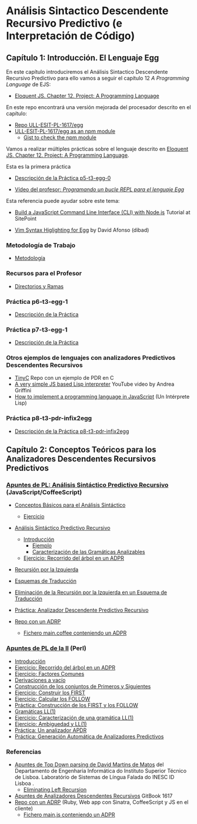 # Análisis Sintactico Descendente Recursivo Predictivo (e Interpretación de Código)

## Capítulo 1: Introducción. El Lenguaje Egg

En este capítulo introduciremos el Análisis Sintactico Descendente Recursivo Predictivo
para ello vamos a seguir el capítulo 12 *A Programming Language* de EJS:

* [Eloquent JS. Chapter 12. Project: A Programming Language](http://eloquentjavascript.net/12_language.html)

En este repo encontrará una versión mejorada del procesador descrito en el capítulo:

* [Repo ULL-ESIT-PL-1617/egg](https://github.com/ULL-ESIT-PL-1617/egg)
* [ULL-ESIT-PL-1617/egg as an npm module](https://www.npmjs.com/package/@crguezl/eloquentjsegg)
  * [Gist to check the npm module](https://gist.github.com/crguezl/8dfcaa01a0377dead374bc35c462c29d)

Vamos a realizar múltiples prácticas sobre el lenguaje descrito en [Eloquent JS. Chapter 12. Project: A Programming Language](http://eloquentjavascript.net/12_language.html). 

Esta es la primera práctica

* [Descripción de la Práctica p5-t3-egg-0](practicas/p5-t3-egg-0)
 
*  [Vídeo del profesor: *Programando un bucle REPL para el lenguaje Egg*](https://youtu.be/5gIlt6r29lw)

Esta referencia puede ayudar sobre este tema:

* [Build a JavaScript Command Line Interface (CLI) with Node.js](https://www.sitepoint.com/javascript-command-line-interface-cli-node-js/) Tutorial at SitePoint


* [Vim Syntax Higlighting for Egg](https://github.com/ULL-ESIT-PL-1819/.vim/tree/master/syntax) by David Afonso (dibad)


### Metodología  de Trabajo

* [Metodología](../metodologia-para-las-practicas)

### Recursos para el Profesor

* [Directorios y Ramas](../directorios)


### Práctica p6-t3-egg-1

* [Descripción de la Práctica](practicas/p6-t3-egg-1)

### Práctica p7-t3-egg-1

* [Descripción de la Práctica](practicas/p6-t3-egg-1)

### Otros ejemplos de lenguajes con analizadores Predictivos Descendentes Recursivos

* [TinyC](https://github.com/ULL-ESIT-PL-1718/tiny-c) Repo con un ejemplo de PDR en C
* [A very simple JS based Lisp interpreter](https://youtu.be/VqIic9tshfg) YouTube video by Andrea Griffini
* [How to implement a programming language in JavaScript](http://lisperator.net/pltut/) (Un Intérprete Lisp)

### Práctica p8-t3-pdr-infix2egg

* [Descripción de la Práctica p8-t3-pdr-infix2egg](practicas/p8-t3-pdr-infix2egg)

## Capítulo 2: Conceptos Teóricos para los Analizadores Descendentes Recursivos Predictivos

###  [Apuntes de PL: Análisis Sintáctico Predictivo Recursivo](http://crguezl.github.io/pl-html/node20.html) (JavaScript/CoffeeScript)

*   <a href="http://crguezl.github.io/pl-html/node21.html" target="_blank">Conceptos Básicos para el Análisis Sintáctico</a>
    *   <a href="http://crguezl.github.io/pl-html/node21.html#SECTION04211000000000000000" target="_blank">Ejercicio</a>  

*   <a href="http://crguezl.github.io/pl-html/node22.html" target="_blank">Análisis Sintáctico Predictivo Recursivo</a>
    *   <a href="http://crguezl.github.io/pl-html/node22.html#SECTION04221000000000000000" target="_blank">Introducción</a>
        *   <a href="http://crguezl.github.io/pl-html/node22.html#SECTION04221010000000000000" target="_blank">Ejemplo</a>
        *   <a href="http://crguezl.github.io/pl-html/node22.html#SECTION04221020000000000000" target="_blank">Caracterización de las Gramáticas Analizables</a>
    *   <a href="http://crguezl.github.io/pl-html/node22.html#SECTION04222000000000000000" target="_blank">Ejercicio: Recorrido del árbol en un ADPR</a>  

*   <a href="http://crguezl.github.io/pl-html/node23.html" target="_blank">Recursión por la Izquierda</a>
*   <a href="http://crguezl.github.io/pl-html/node24.html" target="_blank">Esquemas de Traducción</a>
*   <a href="http://crguezl.github.io/pl-html/node25.html" target="_blank">Eliminación de la Recursión por la Izquierda en un Esquema de Traducción</a>
*   <a href="http://crguezl.github.io/pl-html/node26.html" target="_blank">Práctica: Analizador Descendente Predictivo Recursivo</a>
  * <a href="https://github.com/ULL-ESIT-PL-1819/parser-pdr-example) (Node.js, Web app con ExpressJS, CoffeeScript" target="_blank">Repo con un ADRP</a>
    - <a href="https://github.com/ULL-ESIT-PL-1819/parser-pdr-example/blob/master/views/main.coffee" target="_blank">Fichero main.coffee conteniendo un ADPR</a>

### [Apuntes de PL de la II](http://nereida.deioc.ull.es/~pl/perlexamples/node88.html) (Perl)


*   <a href="http://nereida.deioc.ull.es/~pl/perlexamples/node85.html" target="_blank">Introducción</a>
*   <a href="http://nereida.deioc.ull.es/~pl/perlexamples/node86.html" target="_blank">Ejercicio: Recorrido del árbol en un ADPR</a>
*   <a href="http://nereida.deioc.ull.es/~pl/perlexamples/node87.html" target="_blank">Ejercicio: Factores Comunes</a>
*   <a href="http://nereida.deioc.ull.es/~pl/perlexamples/node88.html" target="_blank">Derivaciones a vacío</a>
*   <a href="http://nereida.deioc.ull.es/~pl/perlexamples/node89.html" target="_blank">Construcción de los conjuntos de Primeros y Siguientes</a>
*   <a href="http://nereida.deioc.ull.es/~pl/perlexamples/node90.html" target="_blank">Ejercicio: Construir los <span class="MATH">FIRST</span></a> 
*   <a href="http://nereida.deioc.ull.es/~pl/perlexamples/node91.html" target="_blank">Ejercicio: Calcular los <span class="MATH">FOLLOW</span></a> 
*   <a href="http://nereida.deioc.ull.es/~pl/perlexamples/node92.html" target="_blank">Práctica: Construcción de los FIRST y los FOLLOW</a>
*   <a href="http://nereida.deioc.ull.es/~pl/perlexamples/node93.html" target="_blank">Gramáticas LL(1)</a>
*   <a href="http://nereida.deioc.ull.es/~pl/perlexamples/node94.html" target="_blank">Ejercicio: Caracterización de una gramática LL(1)</a>
*   <a href="http://nereida.deioc.ull.es/~pl/perlexamples/node95.html" target="_blank">Ejercicio: Ambiguedad y LL(1)</a>
*   <a href="http://nereida.deioc.ull.es/~pl/perlexamples/node96.html" target="_blank">Práctica: Un analizador APDR</a>
*   <a href="http://nereida.deioc.ull.es/~pl/perlexamples/node97.html" target="_blank">Práctica: Generación Automática de Analizadores Predictivos</a>

### Referencias

* [Apuntes de Top Down parsing de David Martins de Matos](https://www.l2f.inesc-id.pt/~david/w/pt/Top-Down_Parsing) del Departamento de Engenharia Informática do Instituto Superior Técnico de Lisboa.  Laboratório de Sistemas de Língua Falada do INESC ID Lisboa .
  - [Eliminating Left Recursion](https://www.l2f.inesc-id.pt/~david/w3/pt/index.php/Top-Down_Parsing?rdfrom=https%3A%2F%2Fwww.l2f.inesc-id.pt%2F~david%2Fwiki%2Fpt%2Findex.php%3Ftitle%3DTop-Down_Parsing%26redirect%3Dno#Step_3:_Eliminating_Left_Recursion)
* [Apuntes de Analizadores Descendentes Recursivos](https://casianorodriguezleon.gitbooks.io/ull-esit-1617/content/apuntes/parsing/recursivodescendente/) GitBook 1617
* [Repo con un ADRP](https://github.com/crguezl/prdcalc) (Ruby, Web app con Sinatra, CoffeeScript y JS en el cliente)
  - [Fichero main.js conteniendo un ADPR](https://github.com/crguezl/prdcalc/blob/master/views/main.js)




<!--
* Análisis Top-Down
   * RDP
   * [Project: A Programming Language](http://eloquentjavascript.net/11_language.html)   
     - [Writing a Lisp interpreter in JavaScript - Mary Rose Cook](https://youtu.be/hqnTvuvXPCc) 
     - [GITHUB REPO FOR The VIDEO](https://github.com/maryrosecook/littlelisp)
   * LL 
   * PEGs
    * GLL
* Análisis Bottom-Up
    * Earley
    * LR
        * LALR
            * [Parser and Lexer — How to Create a Compiler part 1/6 — Converting text into an Abstract Syntax Tree](https://youtu.be/eF9qWbuQLuw) YouTube Video. Bison. C++
        * GLR
-->
